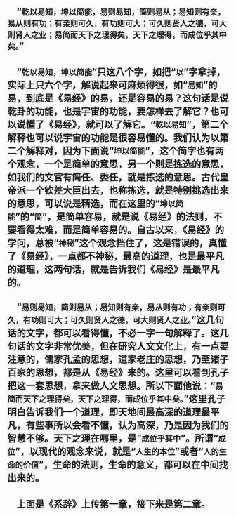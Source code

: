 &emsp;“``乾以易知，坤以简能，易则易知，简则易从；易知则有亲，易从则有功；有亲则可久，有功则可大；可久则贤人之德，可大则肾人之业；易简而天下之理得矣，天下之理得，而成位乎其中矣。``”
---
&emsp;“``乾以易知，坤以简能``”只这八个字，如把“``以``”字拿掉，实际上只六个字，解说起来可麻烦得很，如“``易知``”的易，到底是《易经》的易，还是容易的易？这句话是说乾卦的功能，也是宇宙的功能，要怎样去了解它？也可以说懂了《易经》，就可以了解它。“``乾以易知``”，第二个解释也可以说宇宙的功能是很容易懂的。我们认为以第二个解释对，因为下面说“``坤以简能``”，这个简字也有两个观念，一个是简单的意思，另一个则是拣选的意思，如我们的文官有简任、委任，就是拣选的意思。古代皇帝派一个钦差大臣出去，也称拣选，就是特别挑选出来的意思，可以说是精选，而在这里的“``坤以简能``”的“``简``”，是简单容易，就是说《易经》的法则，不要看得太难，而是简单容易的。自古以来，《易经》的学问，总被“``神秘``”这个观念挡住了，这是错误的，真懂了《易经》，一点都不神秘，最高的道理，也是最平凡的道理，这两句话，就是告诉我们《易经》是最平凡的。
---
&emsp;“``易则易知，简则易从；易知则有亲，易从则有功；有亲则可久，有功则可大；可久则贤人之德，可大则贤人之业。``”这几句话的文字，都可以看得懂，不必一字一句解释了。这几句话的文字非常优美，但在研究人文文化上，有一点要注意的，儒家孔孟的思想，道家老庄的思想，乃至诸子百家的思想，都是从《易经》来的。这里可以看到孔子把这一套思想，拿来做人文思想。所以下面他说：“``易简而天下之理得矣，天下之理得，而成位乎其中矣。``”这里孔子明白告诉我们一个道理，即天地间最高深的道理最平凡，有些事所以会看不懂，认为高深，乃是因为我们的智慧不够。天下之理在哪里，是“``成位乎其中``”。所谓“``成位``”，以现代的观念来说，就是“``人生的本位``”或者“``人的生命的价值``”，生命的法则，生命的意义，都可以在中间找出来的。
---
&emsp;上面是《系辞》上传第一章，接下来是第二章。
---
